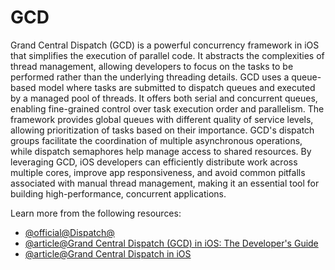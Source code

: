 # GCD

Grand Central Dispatch (GCD) is a powerful concurrency framework in iOS that simplifies the execution of parallel code. It abstracts the complexities of thread management, allowing developers to focus on the tasks to be performed rather than the underlying threading details. GCD uses a queue-based model where tasks are submitted to dispatch queues and executed by a managed pool of threads. It offers both serial and concurrent queues, enabling fine-grained control over task execution order and parallelism. The framework provides global queues with different quality of service levels, allowing prioritization of tasks based on their importance. GCD's dispatch groups facilitate the coordination of multiple asynchronous operations, while dispatch semaphores help manage access to shared resources. By leveraging GCD, iOS developers can efficiently distribute work across multiple cores, improve app responsiveness, and avoid common pitfalls associated with manual thread management, making it an essential tool for building high-performance, concurrent applications.

Learn more from the following resources:

- [@official@Dispatch@](https://developer.apple.com/documentation/DISPATCH)
- [@article@Grand Central Dispatch (GCD) in iOS: The Developer's Guide](https://hackernoon.com/grand-central-dispatch-gcd-in-ios-the-developers-guide)
- [@article@Grand Central Dispatch in iOS](https://medium.com/@knoo/gcd-grand-central-dispatch-in-ios-b2dd665cabd5)